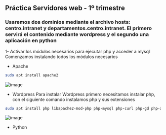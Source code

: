 ## Práctica Servidores web - 1º trimestre

### Usaremos dos dominios mediante el archivo hosts: centro.intranet y departamentos.centro.intranet. El primero servirá el contenido mediante wordpress y el segundo una aplicación en python
1- Activar los módulos necesarios para ejecutar php y acceder a mysql
Comenzamos instalando todos los módulos necesarios
- Apache
```bash
sudo apt install apache2
```
![image](https://github.com/user-attachments/assets/4d2f7aea-c8b6-4346-a8cc-6b2c0ff2392c)

- Wordpress
Para instalar Wordpress primero necesitamos instalar php, con el siguiente comando instalamos php y sus extensiones
```bash
sudo apt install php libapache2-mod-php php-mysql php-curl php-gd php-xml php-mbstring php-xmlrpc php-zip php-soap php-intl -y
```
![image](https://github.com/user-attachments/assets/b8e1e919-af60-43a7-bb39-8fedd44f48ff)


- Python
